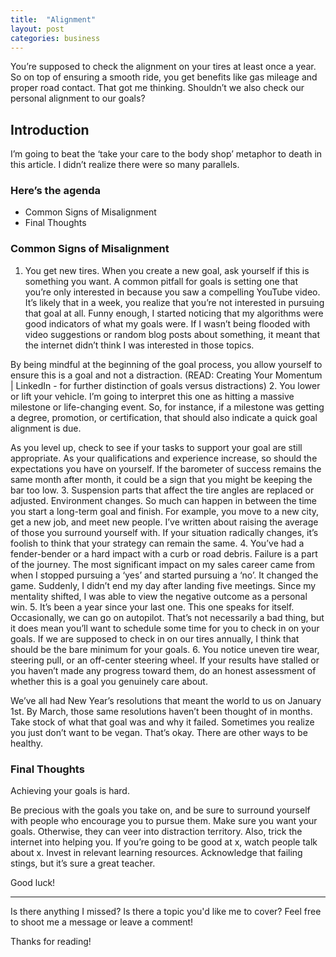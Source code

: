 ```yaml
---
title:  "Alignment"
layout: post
categories: business
---
```

You’re supposed to check the alignment on your tires at least once a year. So on top of ensuring a smooth ride, you get benefits like gas mileage and proper road contact. That got me thinking. Shouldn’t we also check our personal alignment to our goals?

## Introduction

I’m going to beat the ‘take your care to the body shop’ metaphor to death in this article. I didn’t realize there were so many parallels.

### Here’s the agenda

* Common Signs of Misalignment
* Final Thoughts

### Common Signs of Misalignment

1. You get new tires.
When you create a new goal, ask yourself if this is something you want. A common pitfall for goals is setting one that you’re only interested in because you saw a compelling YouTube video. It’s likely that in a week, you realize that you’re not interested in pursuing that goal at all. Funny enough, I started noticing that my algorithms were good indicators of what my goals were. If I wasn’t being flooded with video suggestions or random blog posts about something, it meant that the internet didn’t think I was interested in those topics.

By being mindful at the beginning of the goal process, you allow yourself to ensure this is a goal and not a distraction. (READ: Creating Your Momentum | LinkedIn - for further distinction of goals versus distractions)
2. You lower or lift your vehicle.
I’m going to interpret this one as hitting a massive milestone or life-changing event. So, for instance, if a milestone was getting a degree, promotion, or certification, that should also indicate a quick goal alignment is due.

As you level up, check to see if your tasks to support your goal are still appropriate. As your qualifications and experience increase, so should the expectations you have on yourself. If the barometer of success remains the same month after month, it could be a sign that you might be keeping the bar too low.
3. Suspension parts that affect the tire angles are replaced or adjusted.
Environment changes. So much can happen in between the time you start a long-term goal and finish. For example, you move to a new city, get a new job, and meet new people. I’ve written about raising the average of those you surround yourself with. If your situation radically changes, it’s foolish to think that your strategy can remain the same.
4. You’ve had a fender-bender or a hard impact with a curb or road debris.
Failure is a part of the journey. The most significant impact on my sales career came from when I stopped pursuing a ‘yes’ and started pursuing a ‘no’. It changed the game. Suddenly, I didn’t end my day after landing five meetings. Since my mentality shifted, I was able to view the negative outcome as a personal win.
5. It’s been a year since your last one.
This one speaks for itself. Occasionally, we can go on autopilot. That’s not necessarily a bad thing, but it does mean you’ll want to schedule some time for you to check in on your goals. If we are supposed to check in on our tires annually, I think that should be the bare minimum for your goals.
6. You notice uneven tire wear, steering pull, or an off-center steering wheel.
If your results have stalled or you haven’t made any progress toward them, do an honest assessment of whether this is a goal you genuinely care about.

We’ve all had New Year’s resolutions that meant the world to us on January 1st. By March, those same resolutions haven’t been thought of in months. Take stock of what that goal was and why it failed. Sometimes you realize you just don’t want to be vegan. That’s okay. There are other ways to be healthy.

### Final Thoughts

Achieving your goals is hard.

Be precious with the goals you take on, and be sure to surround yourself with people who encourage you to pursue them. Make sure you want your goals. Otherwise, they can veer into distraction territory. Also, trick the internet into helping you. If you’re going to be good at x, watch people talk about x. Invest in relevant learning resources. Acknowledge that failing stings, but it’s sure a great teacher.

Good luck!

---

Is there anything I missed? Is there a topic you'd like me to cover? Feel free to shoot me a message or leave a comment!

Thanks for reading!
